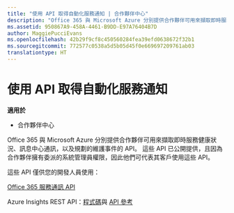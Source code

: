 ```yaml
---
title: "使用 API 取得自動化服務通知 | 合作夥伴中心"
description: "Office 365 與 Microsoft Azure 分別提供合作夥伴可用來擷取即時服務健康狀況、訊息中心通訊，以及規劃的維護事件的 API。"
ms.assetid: 950867A9-458A-4461-B9DD-E97A76404B7D
author: MaggiePucciEvans
ms.openlocfilehash: 42b29f9cf8c450560284fea39efd0638672f32b1
ms.sourcegitcommit: 772577c0538a5d5b05d45f0e669697209761ab03
translationtype: HT
---
```

# <a name="get-automated-service-notifications-with-our-apis"></a>使用 API 取得自動化服務通知

**適用於**

-  合作夥伴中心

Office 365 與 Microsoft Azure 分別提供合作夥伴可用來擷取即時服務健康狀況、訊息中心通訊，以及規劃的維護事件的 API。 這些 API 已公開提供，且因為合作夥伴擁有委派的系統管理員權限，因此他們可代表其客戶使用這些 API。

這些 API 僅供您的開發人員使用：

[Office 365 服務通訊 API](http://go.microsoft.com/fwlink/p/?LinkId=616899)

Azure Insights REST API：[程式碼](http://go.microsoft.com/fwlink/p/?LinkId=617299)與 [API 參考](http://go.microsoft.com/fwlink/p/?LinkId=617300)

 

 



